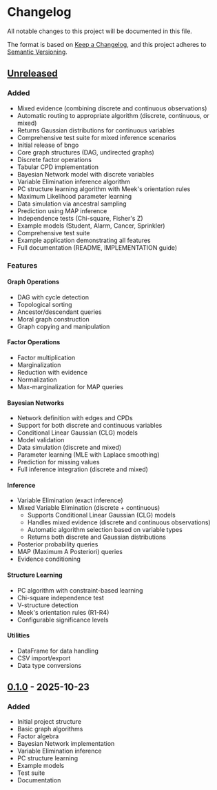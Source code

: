 # Changelog

All notable changes to this project will be documented in this file.

The format is based on [Keep a Changelog](https://keepachangelog.com/en/1.0.0/),
and this project adheres to [Semantic Versioning](https://semver.org/spec/v2.0.0.html).

## [Unreleased]

### Added
  - Mixed evidence (combining discrete and continuous observations)
  - Automatic routing to appropriate algorithm (discrete, continuous, or mixed)
  - Returns Gaussian distributions for continuous variables
  - Comprehensive test suite for mixed inference scenarios
- Initial release of bngo
- Core graph structures (DAG, undirected graphs)
- Discrete factor operations
- Tabular CPD implementation
- Bayesian Network model with discrete variables
- Variable Elimination inference algorithm
- PC structure learning algorithm with Meek's orientation rules
- Maximum Likelihood parameter learning
- Data simulation via ancestral sampling
- Prediction using MAP inference
- Independence tests (Chi-square, Fisher's Z)
- Example models (Student, Alarm, Cancer, Sprinkler)
- Comprehensive test suite
- Example application demonstrating all features
- Full documentation (README, IMPLEMENTATION guide)

### Features

#### Graph Operations
- DAG with cycle detection
- Topological sorting
- Ancestor/descendant queries
- Moral graph construction
- Graph copying and manipulation

#### Factor Operations
- Factor multiplication
- Marginalization
- Reduction with evidence
- Normalization
- Max-marginalization for MAP queries

#### Bayesian Networks
- Network definition with edges and CPDs
- Support for both discrete and continuous variables
- Conditional Linear Gaussian (CLG) models
- Model validation
- Data simulation (discrete and mixed)
- Parameter learning (MLE with Laplace smoothing)
- Prediction for missing values
- Full inference integration (discrete and mixed)

#### Inference
- Variable Elimination (exact inference)
- Mixed Variable Elimination (discrete + continuous)
  - Supports Conditional Linear Gaussian (CLG) models
  - Handles mixed evidence (discrete and continuous observations)
  - Automatic algorithm selection based on variable types
  - Returns both discrete and Gaussian distributions
- Posterior probability queries
- MAP (Maximum A Posteriori) queries
- Evidence conditioning

#### Structure Learning
- PC algorithm with constraint-based learning
- Chi-square independence test
- V-structure detection
- Meek's orientation rules (R1-R4)
- Configurable significance levels

#### Utilities
- DataFrame for data handling
- CSV import/export
- Data type conversions

## [0.1.0] - 2025-10-23

### Added
- Initial project structure
- Basic graph algorithms
- Factor algebra
- Bayesian Network implementation
- Variable Elimination inference
- PC structure learning
- Example models
- Test suite
- Documentation

[Unreleased]: https://github.com/JohnPierman/bngo/compare/v0.1.0...HEAD
[0.1.0]: https://github.com/JohnPierman/bngo/releases/tag/v0.1.0

